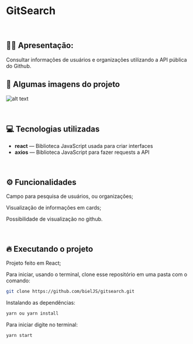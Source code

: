 # GitSearch

&nbsp;

## 🙋‍♂ Apresentação:
Consultar informações de usuários e organizações utilizando a API pública do Github.



## 🎥 Algumas imagens do projeto

![alt text](https://i.imgur.com/jndwEEF.gif)

&nbsp;

## 💻 Tecnologias utilizadas

- **react** — Biblioteca JavaScript usada para criar interfaces
- **axios** — Biblioteca JavaScript para fazer requests a API

&nbsp;

## ⚙️ Funcionalidades

Campo para pesquisa de usuários, ou organizações;

Visualização de informações em cards;

Possibilidade de visualização no github.

&nbsp;

## 🔥️ Executando o projeto

Projeto feito em React;

Para iniciar, usando o terminal, clone esse repositório em uma pasta com o comando:
```bash
git clone https://github.com/bielJS/gitsearch.git
```
Instalando as dependências:
```bash
yarn ou yarn install
```

Para iniciar digite no terminal:
```bash
yarn start
```

